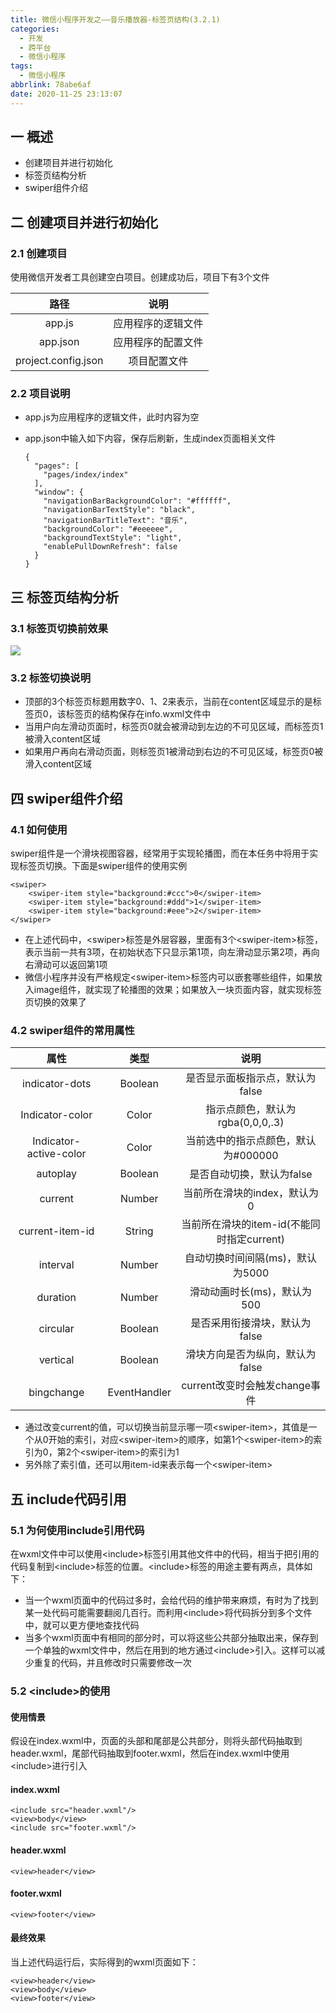 ```yaml
---
title: 微信小程序开发之——音乐播放器-标签页结构(3.2.1)
categories:
  - 开发
  - 跨平台
  - 微信小程序
tags:
  - 微信小程序
abbrlink: 78abe6af
date: 2020-11-25 23:13:07
---
```

## 一 概述

* 创建项目并进行初始化
* 标签页结构分析
* swiper组件介绍

<!--more-->

## 二 创建项目并进行初始化

### 2.1 创建项目

使用微信开发者工具创建空白项目。创建成功后，项目下有3个文件

|        路径         |        说明        |
| :-----------------: | :----------------: |
|       app.js        | 应用程序的逻辑文件 |
|      app.json       | 应用程序的配置文件 |
| project.config.json |    项目配置文件    |

### 2.2 项目说明

* app.js为应用程序的逻辑文件，此时内容为空

* app.json中输入如下内容，保存后刷新，生成index页面相关文件

  ```
  {
    "pages": [
      "pages/index/index"
    ],
    "window": {
      "navigationBarBackgroundColor": "#ffffff",
      "navigationBarTextStyle": "black",
      "navigationBarTitleText": "音乐",
      "backgroundColor": "#eeeeee",
      "backgroundTextStyle": "light",
      "enablePullDownRefresh": false
    }
  }
  ```

## 三 标签页结构分析

### 3.1 标签页切换前效果
![][1]

### 3.2 标签切换说明

* 顶部的3个标签页标题用数字0、1、2来表示，当前在content区域显示的是标签页0，该标签页的结构保存在info.wxml文件中
* 当用户向左滑动页面时，标签页0就会被滑动到左边的不可见区域，而标签页1被滑入content区域
* 如果用户再向右滑动页面，则标签页1被滑动到右边的不可见区域，标签页0被滑入content区域

## 四 swiper组件介绍

### 4.1 如何使用

swiper组件是一个滑块视图容器，经常用于实现轮播图，而在本任务中将用于实现标签页切换。下面是swiper组件的使用实例

```
<swiper>
	<swiper-item style="background:#ccc">0</swiper-item>
	<swiper-item style="background:#ddd">1</swiper-item>
	<swiper-item style="background:#eee">2</swiper-item>
</swiper>
```

* 在上述代码中，\<swiper>标签是外层容器，里面有3个\<swiper-item>标签，表示当前一共有3项，在初始状态下只显示第1项，向左滑动显示第2项，再向右滑动可以返回第1项
* 微信小程序并没有严格规定\<swiper-item>标签内可以嵌套哪些组件，如果放入image组件，就实现了轮播图的效果；如果放入一块页面内容，就实现标签页切换的效果了

### 4.2 swiper组件的常用属性

|          属性          |     类型     |                    说明                    |
| :--------------------: | :----------: | :----------------------------------------: |
|     indicator-dots     |   Boolean    |      是否显示面板指示点，默认为false       |
|    Indicator-color     |    Color     |      指示点颜色，默认为rgba(0,0,0,.3)      |
| Indicator-active-color |    Color     |    当前选中的指示点颜色，默认为#000000     |
|        autoplay        |   Boolean    |         是否自动切换，默认为false          |
|        current         |    Number    |        当前所在滑块的index，默认为0        |
|    current-item-id     |    String    | 当前所在滑块的item-id(不能同时指定current) |
|        interval        |    Number    |      自动切换时间间隔(ms)，默认为5000      |
|        duration        |    Number    |        滑动动画时长(ms)，默认为500         |
|        circular        |   Boolean    |       是否采用衔接滑块，默认为false        |
|        vertical        |   Boolean    |      滑块方向是否为纵向，默认为false       |
|       bingchange       | EventHandler |       current改变时会触发change事件        |

* 通过改变current的值，可以切换当前显示哪一项\<swiper-item>，其值是一个从0开始的索引，对应\<swiper-item>的顺序，如第1个\<swiper-item>的索引为0，第2个\<swiper-item>的索引为1
* 另外除了索引值，还可以用item-id来表示每一个\<swiper-item>

## 五  include代码引用

### 5.1 为何使用include引用代码

在wxml文件中可以使用\<include>标签引用其他文件中的代码，相当于把引用的代码复制到\<include>标签的位置。\<include>标签的用途主要有两点，具体如下：

* 当一个wxml页面中的代码过多时，会给代码的维护带来麻烦，有时为了找到某一处代码可能需要翻阅几百行。而利用\<include>将代码拆分到多个文件中，就可以更方便地查找代码
* 当多个wxml页面中有相同的部分时，可以将这些公共部分抽取出来，保存到一个单独的wxml文件中，然后在用到的地方通过\<include>引入。这样可以减少重复的代码，并且修改时只需要修改一次

### 5.2 \<include>的使用

#### 使用情景

假设在index.wxml中，页面的头部和尾部是公共部分，则将头部代码抽取到header.wxml，尾部代码抽取到footer.wxml，然后在index.wxml中使用\<include>进行引入

#### index.wxml

```
<include src="header.wxml"/>
<view>body</view>
<include src="footer.wxml"/>
```

#### header.wxml

```
<view>header</view>
```

#### footer.wxml

```
<view>footer</view>
```

#### 最终效果

当上述代码运行后，实际得到的wxml页面如下：

```
<view>header</view>
<view>body</view>
<view>footer</view>
```

[1]:https://cdn.jsdelivr.net/gh/PGzxc/CDN@master/blog-wechat/wechat-music-label-list.png


